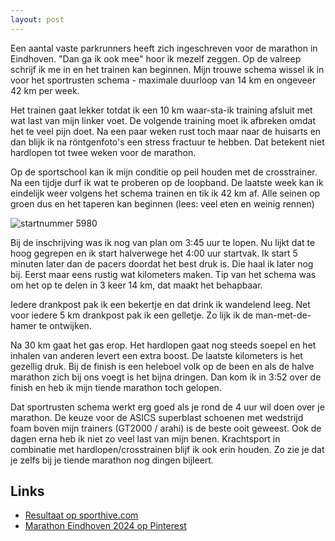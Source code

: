 ```yaml
---
layout: post
---
```


Een aantal vaste parkrunners heeft zich ingeschreven voor de marathon in Eindhoven. "Dan ga ik ook mee" hoor ik mezelf zeggen. Op de valreep schrijf ik me in en het trainen kan beginnen. Mijn trouwe schema wissel ik in voor het sportrusten schema - maximale duurloop van 14 km en ongeveer 42 km per week.

Het trainen gaat lekker totdat ik een 10 km waar-sta-ik training afsluit met wat last van mijn linker voet. De volgende training moet ik afbreken omdat het te veel pijn doet. Na een paar weken rust toch maar naar de huisarts en dan blijk ik na röntgenfoto's een stress fractuur te hebben. Dat betekent niet hardlopen tot twee weken voor de marathon.

Op de sportschool kan ik mijn conditie op peil houden met de crosstrainer. Na een tijdje durf ik wat te proberen op de loopband. De laatste week kan ik eindelijk weer volgens het schema trainen en tik ik 42 km af. Alle seinen op groen dus en het taperen kan beginnen (lees: veel eten en weinig rennen)

![startnummer 5980](https://i.pinimg.com/736x/b8/fb/23/b8fb239af6389b853c69e768bd40df21.jpg)

Bij de inschrijving was ik nog van plan om 3:45 uur te lopen. Nu lijkt dat te hoog gegrepen en ik start halverwege het 4:00 uur startvak. Ik start 5 minuten later dan de pacers doordat het best druk is. Die haal ik later nog bij. Eerst maar eens rustig wat kilometers maken. Tip van het schema was om het op te delen in 3 keer 14 km, dat maakt het behapbaar.

Iedere drankpost pak ik een bekertje en dat drink ik wandelend leeg. Net voor iedere 5 km drankpost pak ik een gelletje. Zo lijk ik de man-met-de-hamer te ontwijken. 

Na 30 km gaat het gas erop. Het hardlopen gaat nog steeds soepel en het inhalen van anderen levert een extra boost. De laatste kilometers is het gezellig druk. Bij de finish is een heleboel volk op de been en als de halve marathon zich bij ons voegt is het bijna dringen. Dan kom ik in 3:52 over de finish en heb ik mijn tiende marathon toch gelopen.

Dat sportrusten schema werkt erg goed als je rond de 4 uur wil doen over je marathon. De keuze voor de ASICS superblast schoenen met wedstrijd foam boven mijn trainers (GT2000 / arahi) is de beste ooit geweest. Ook de dagen erna heb ik niet zo veel last van mijn benen. Krachtsport in combinatie met hardlopen/crosstrainen blijf ik ook erin houden. Zo zie je dat je zelfs bij je tiende marathon nog dingen bijleert.


## Links

* [Resultaat op sporthive.com](https://results.sporthive.com/events/7249382119669006336/races/491064/bib/5980)
* [Marathon Eindhoven 2024 op Pinterest](https://nl.pinterest.com/erictummers/marathon-eindhoven-2024)
